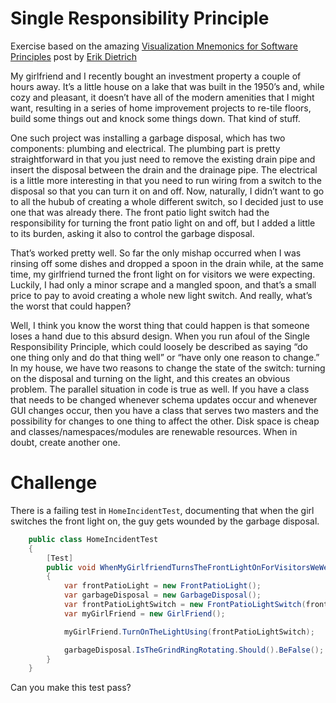Single Responsibility Principle
===============================

Exercise based on the amazing [Visualization Mnemonics for Software Principles](http://www.daedtech.com/visualization-mnemonics-for-software-principles) post by [Erik Dietrich](https://twitter.com/daedtech)

My girlfriend and I recently bought an investment property a couple of hours away. It’s a little house on a lake that was built in the 1950’s and, while cozy and pleasant, it doesn’t have all of the modern amenities that I might want, resulting in a series of home improvement projects to re-tile floors, build some things out and knock some things down. That kind of stuff.

One such project was installing a garbage disposal, which has two components: plumbing and electrical. The plumbing part is pretty straightforward in that you just need to remove the existing drain pipe and insert the disposal between the drain and the drainage pipe. The electrical is a little more interesting in that you need to run wiring from a switch to the disposal so that you can turn it on and off. Now, naturally, I didn’t want to go to all the hubub of creating a whole different switch, so I decided just to use one that was already there. The front patio light switch had the responsibility for turning the front patio light on and off, but I added a little to its burden, asking it also to control the garbage disposal.

That’s worked pretty well. So far the only mishap occurred when I was rinsing off some dishes and dropped a spoon in the drain while, at the same time, my girlfriend turned the front light on for visitors we were expecting. Luckily, I had only a minor scrape and a mangled spoon, and that’s a small price to pay to avoid creating a whole new light switch. And really, what’s the worst that could happen?

Well, I think you know the worst thing that could happen is that someone loses a hand due to this absurd design. When you run afoul of the Single Responsibility Principle, which could loosely be described as saying “do one thing only and do that thing well” or “have only one reason to change.” In my house, we have two reasons to change the state of the switch: turning on the disposal and turning on the light, and this creates an obvious problem. The parallel situation in code is true as well. If you have a class that needs to be changed whenever schema updates occur and whenever GUI changes occur, then you have a class that serves two masters and the possibility for changes to one thing to affect the other. Disk space is cheap and classes/namespaces/modules are renewable resources. When in doubt, create another one.


# Challenge

There is a failing test in `HomeIncidentTest`, documenting that when the girl switches the front light on, the guy gets wounded by the garbage disposal.

```csharp
    public class HomeIncidentTest
    {
        [Test]
        public void WhenMyGirlfriendTurnsTheFrontLightOnForVisitorsWeWereExpectingIShouldNotHaveAScrape()
        {
            var frontPatioLight = new FrontPatioLight();
            var garbageDisposal = new GarbageDisposal();
            var frontPatioLightSwitch = new FrontPatioLightSwitch(frontPatioLight, garbageDisposal);
            var myGirlFriend = new GirlFriend();

            myGirlFriend.TurnOnTheLightUsing(frontPatioLightSwitch);

            garbageDisposal.IsTheGrindRingRotating.Should().BeFalse();
        }
    }
```

Can you make this test pass?

